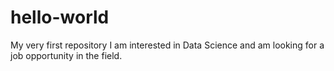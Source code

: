 # hello-world
My very first repository
I am interested in Data Science and am looking for a job opportunity in the field.
